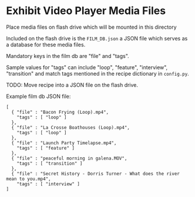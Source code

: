 Exhibit Video Player Media Files
===

Place media files on flash drive which will be mounted in this directory

Included on the flash drive is the ``FILM_DB.json`` a JSON file which serves as 
a database for these media files.

Mandatory keys in the film db are "file" and "tags". 

Sample values for "tags" can include "loop", "feature", "interview", 
"transition" and match tags mentioned in the recipe dictionary in ``config.py``.

TODO: Move recipe into a JSON file on the flash drive.

Example film db JSON file:

    [ 
      { "file" : "Bacon Frying (Loop).mp4",
        "tags" : [ "loop" ]
      },
      { "file" : "La Crosse Boathouses (Loop).mp4",
        "tags" : [ "loop" ]
      },
      { "file" : "Launch Party Timelapse.mp4",
        "tags" : [ "feature" ]
      },
      { "file" : "peaceful morning in galena.MOV",
        "tags" : [ "transition" ]
      },
      { "file" : "Secret History - Dorris Turner - What does the river mean to you.mp4",
        "tags" : [ "interview" ]
    ]
